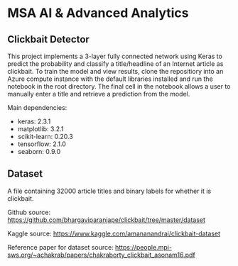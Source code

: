 # MSA AI & Advanced Analytics

## Clickbait Detector

This project implements a 3-layer fully connected network using Keras to predict the probability and classify a title/headline of an Internet article as clickbait. To train the model and view results, clone the repositiory into an Azure compute instance with the default libraries installed and run the notebook in the root directory. The final cell in the notebook allows a user to manually enter a title and retrieve a prediction from the model.

Main dependencies:
- keras: 2.3.1
- matplotlib: 3.2.1
- scikit-learn: 0.20.3
- tensorflow: 2.1.0
- seaborn: 0.9.0

## Dataset
A file containing 32000 article titles and binary labels for whether it is clickbait.

Github source: https://github.com/bhargaviparanjape/clickbait/tree/master/dataset

Kaggle source: https://www.kaggle.com/amananandrai/clickbait-dataset

Reference paper for dataset source: https://people.mpi-sws.org/~achakrab/papers/chakraborty_clickbait_asonam16.pdf